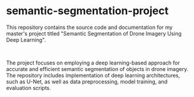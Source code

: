 # semantic-segmentation-project
This repository contains the source code and documentation for my master's project titled "Semantic Segmentation of Drone Imagery Using Deep Learning".

<br>


The project focuses on employing a deep learning-based approach for accurate and efficient semantic segmentation of objects in drone imagery. The repository includes implementation of deep learning architectures, such as U-Net, as well as data preprocessing, model training, and evaluation scripts. 
